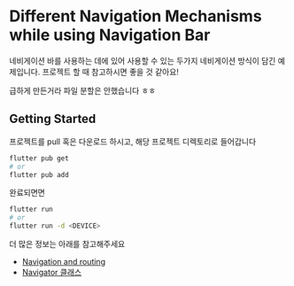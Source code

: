 # Different Navigation Mechanisms while using Navigation Bar

네비게이션 바를 사용하는 데에 있어 사용할 수 있는 두가지 네비게이션 방식이 담긴 예제입니다. 프로젝트 할 때 참고하시면 좋을 것 같아요!

급하게 만든거라 파일 분할은 안했습니다 ㅎㅎ

## Getting Started

프로젝트를 pull 혹은 다운로드 하시고, 해당 프로젝트 디렉토리로 들어갑니다

```bash
flutter pub get
# or
flutter pub add
```
완료되면면
```bash
flutter run
# or
flutter run -d <DEVICE>
```

더 많은 정보는 아래를 참고해주세요

- [Navigation and routing](https://docs.flutter.dev/ui/navigation)
- [Navigator 클래스](https://api.flutter.dev/flutter/widgets/Navigator-class.html)